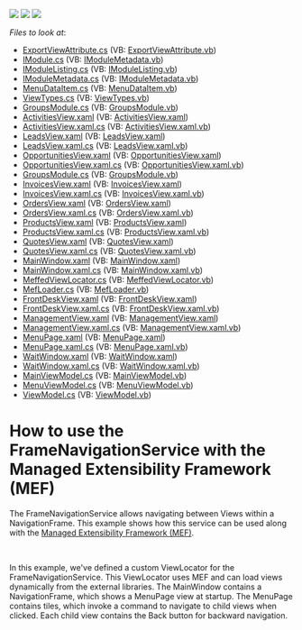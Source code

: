 <!-- default badges list -->
![](https://img.shields.io/endpoint?url=https://codecentral.devexpress.com/api/v1/VersionRange/128642500/13.1.4%2B)
[![](https://img.shields.io/badge/Open_in_DevExpress_Support_Center-FF7200?style=flat-square&logo=DevExpress&logoColor=white)](https://supportcenter.devexpress.com/ticket/details/E4745)
[![](https://img.shields.io/badge/📖_How_to_use_DevExpress_Examples-e9f6fc?style=flat-square)](https://docs.devexpress.com/GeneralInformation/403183)
<!-- default badges end -->
<!-- default file list -->
*Files to look at*:

* [ExportViewAttribute.cs](./CS/MeffedNavigationService.Infrastructure/Contract/ExportViewAttribute.cs) (VB: [ExportViewAttribute.vb](./VB/MeffedNavigationService.Infrastructure/Contract/ExportViewAttribute.vb))
* [IModule.cs](./CS/MeffedNavigationService.Infrastructure/Contract/IModule.cs) (VB: [IModuleMetadata.vb](./VB/MeffedNavigationService.Infrastructure/Contract/IModuleMetadata.vb))
* [IModuleListing.cs](./CS/MeffedNavigationService.Infrastructure/Contract/IModuleListing.cs) (VB: [IModuleListing.vb](./VB/MeffedNavigationService.Infrastructure/Contract/IModuleListing.vb))
* [IModuleMetadata.cs](./CS/MeffedNavigationService.Infrastructure/Contract/IModuleMetadata.cs) (VB: [IModuleMetadata.vb](./VB/MeffedNavigationService.Infrastructure/Contract/IModuleMetadata.vb))
* [MenuDataItem.cs](./CS/MeffedNavigationService.Infrastructure/DataModel/MenuDataItem.cs) (VB: [MenuDataItem.vb](./VB/MeffedNavigationService.Infrastructure/DataModel/MenuDataItem.vb))
* [ViewTypes.cs](./CS/MeffedNavigationService.Infrastructure/Enums/ViewTypes.cs) (VB: [ViewTypes.vb](./VB/MeffedNavigationService.Infrastructure/Enums/ViewTypes.vb))
* [GroupsModule.cs](./CS/MeffedNavigationService.ModuleA/GroupsModule.cs) (VB: [GroupsModule.vb](./VB/MeffedNavigationService.ModuleA/GroupsModule.vb))
* [ActivitiesView.xaml](./CS/MeffedNavigationService.ModuleA/View/ActivitiesView.xaml) (VB: [ActivitiesView.xaml](./VB/MeffedNavigationService.ModuleA/View/ActivitiesView.xaml))
* [ActivitiesView.xaml.cs](./CS/MeffedNavigationService.ModuleA/View/ActivitiesView.xaml.cs) (VB: [ActivitiesView.xaml.vb](./VB/MeffedNavigationService.ModuleA/View/ActivitiesView.xaml.vb))
* [LeadsView.xaml](./CS/MeffedNavigationService.ModuleA/View/LeadsView.xaml) (VB: [LeadsView.xaml](./VB/MeffedNavigationService.ModuleA/View/LeadsView.xaml))
* [LeadsView.xaml.cs](./CS/MeffedNavigationService.ModuleA/View/LeadsView.xaml.cs) (VB: [LeadsView.xaml.vb](./VB/MeffedNavigationService.ModuleA/View/LeadsView.xaml.vb))
* [OpportunitiesView.xaml](./CS/MeffedNavigationService.ModuleA/View/OpportunitiesView.xaml) (VB: [OpportunitiesView.xaml](./VB/MeffedNavigationService.ModuleA/View/OpportunitiesView.xaml))
* [OpportunitiesView.xaml.cs](./CS/MeffedNavigationService.ModuleA/View/OpportunitiesView.xaml.cs) (VB: [OpportunitiesView.xaml.vb](./VB/MeffedNavigationService.ModuleA/View/OpportunitiesView.xaml.vb))
* [GroupsModule.cs](./CS/MeffedNavigationService.ModuleB/GroupsModule.cs) (VB: [GroupsModule.vb](./VB/MeffedNavigationService.ModuleB/GroupsModule.vb))
* [InvoicesView.xaml](./CS/MeffedNavigationService.ModuleB/View/InvoicesView.xaml) (VB: [InvoicesView.xaml](./VB/MeffedNavigationService.ModuleB/View/InvoicesView.xaml))
* [InvoicesView.xaml.cs](./CS/MeffedNavigationService.ModuleB/View/InvoicesView.xaml.cs) (VB: [InvoicesView.xaml.vb](./VB/MeffedNavigationService.ModuleB/View/InvoicesView.xaml.vb))
* [OrdersView.xaml](./CS/MeffedNavigationService.ModuleB/View/OrdersView.xaml) (VB: [OrdersView.xaml](./VB/MeffedNavigationService.ModuleB/View/OrdersView.xaml))
* [OrdersView.xaml.cs](./CS/MeffedNavigationService.ModuleB/View/OrdersView.xaml.cs) (VB: [OrdersView.xaml.vb](./VB/MeffedNavigationService.ModuleB/View/OrdersView.xaml.vb))
* [ProductsView.xaml](./CS/MeffedNavigationService.ModuleB/View/ProductsView.xaml) (VB: [ProductsView.xaml](./VB/MeffedNavigationService.ModuleB/View/ProductsView.xaml))
* [ProductsView.xaml.cs](./CS/MeffedNavigationService.ModuleB/View/ProductsView.xaml.cs) (VB: [ProductsView.xaml.vb](./VB/MeffedNavigationService.ModuleB/View/ProductsView.xaml.vb))
* [QuotesView.xaml](./CS/MeffedNavigationService.ModuleB/View/QuotesView.xaml) (VB: [QuotesView.xaml](./VB/MeffedNavigationService.ModuleB/View/QuotesView.xaml))
* [QuotesView.xaml.cs](./CS/MeffedNavigationService.ModuleB/View/QuotesView.xaml.cs) (VB: [QuotesView.xaml.vb](./VB/MeffedNavigationService.ModuleB/View/QuotesView.xaml.vb))
* [MainWindow.xaml](./CS/MeffedNavigationService/MainWindow.xaml) (VB: [MainWindow.xaml](./VB/MeffedNavigationService/MainWindow.xaml))
* [MainWindow.xaml.cs](./CS/MeffedNavigationService/MainWindow.xaml.cs) (VB: [MainWindow.xaml.vb](./VB/MeffedNavigationService/MainWindow.xaml.vb))
* [MeffedViewLocator.cs](./CS/MeffedNavigationService/MEF/MeffedViewLocator.cs) (VB: [MeffedViewLocator.vb](./VB/MeffedNavigationService/MEF/MeffedViewLocator.vb))
* [MefLoader.cs](./CS/MeffedNavigationService/MEF/MefLoader.cs) (VB: [MefLoader.vb](./VB/MeffedNavigationService/MEF/MefLoader.vb))
* [FrontDeskView.xaml](./CS/MeffedNavigationService/View/FrontDeskView.xaml) (VB: [FrontDeskView.xaml](./VB/MeffedNavigationService/View/FrontDeskView.xaml))
* [FrontDeskView.xaml.cs](./CS/MeffedNavigationService/View/FrontDeskView.xaml.cs) (VB: [FrontDeskView.xaml.vb](./VB/MeffedNavigationService/View/FrontDeskView.xaml.vb))
* [ManagementView.xaml](./CS/MeffedNavigationService/View/ManagementView.xaml) (VB: [ManagementView.xaml](./VB/MeffedNavigationService/View/ManagementView.xaml))
* [ManagementView.xaml.cs](./CS/MeffedNavigationService/View/ManagementView.xaml.cs) (VB: [ManagementView.xaml.vb](./VB/MeffedNavigationService/View/ManagementView.xaml.vb))
* [MenuPage.xaml](./CS/MeffedNavigationService/View/MenuPage.xaml) (VB: [MenuPage.xaml](./VB/MeffedNavigationService/View/MenuPage.xaml))
* [MenuPage.xaml.cs](./CS/MeffedNavigationService/View/MenuPage.xaml.cs) (VB: [MenuPage.xaml.vb](./VB/MeffedNavigationService/View/MenuPage.xaml.vb))
* [WaitWindow.xaml](./CS/MeffedNavigationService/View/WaitWindow.xaml) (VB: [WaitWindow.xaml](./VB/MeffedNavigationService/View/WaitWindow.xaml))
* [WaitWindow.xaml.cs](./CS/MeffedNavigationService/View/WaitWindow.xaml.cs) (VB: [WaitWindow.xaml.vb](./VB/MeffedNavigationService/View/WaitWindow.xaml.vb))
* [MainViewModel.cs](./CS/MeffedNavigationService/ViewModel/MainViewModel.cs) (VB: [MainViewModel.vb](./VB/MeffedNavigationService/ViewModel/MainViewModel.vb))
* [MenuViewModel.cs](./CS/MeffedNavigationService/ViewModel/MenuViewModel.cs) (VB: [MenuViewModel.vb](./VB/MeffedNavigationService/ViewModel/MenuViewModel.vb))
* [ViewModel.cs](./CS/MeffedNavigationService/ViewModel/ViewModel.cs) (VB: [ViewModel.vb](./VB/MeffedNavigationService/ViewModel/ViewModel.vb))
<!-- default file list end -->
# How to use the FrameNavigationService with the Managed Extensibility Framework (MEF)


<p>The FrameNavigationService allows navigating between Views within a NavigationFrame. This example shows how this service can be used along with the <a href="https://msdn.microsoft.com/en-us/library/dd460648(v=vs.110).aspx">Managed Extensibility Framework (MEF)</a>.</p>
<br>
<p>In this example, we've defined a custom ViewLocator for the FrameNavigationService. This ViewLocator uses MEF and can load views dynamically from the external libraries. The MainWindow contains a NavigationFrame, which shows a MenuPage view at startup. The MenuPage contains tiles, which invoke a command to navigate to child views when clicked. Each child view contains the Back button for backward navigation.</p>

<br/>


